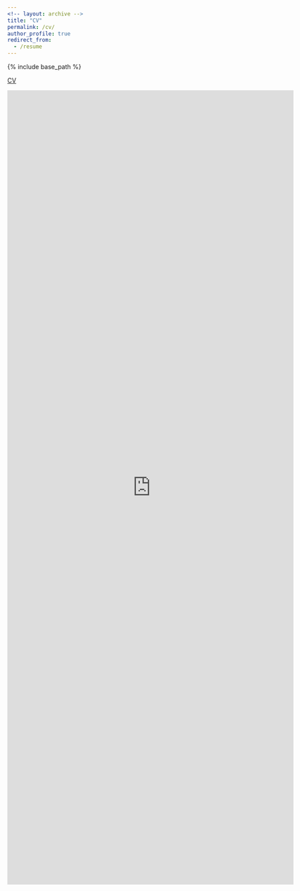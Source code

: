 ```yaml
---
<!-- layout: archive -->
title: "CV"
permalink: /cv/
author_profile: true
redirect_from:
  - /resume
---
```


{% include base_path %}

[CV](http://xixianliao.github.io/images/CV.pdf)

<embed src="http://xixianliao.github.io/images/CV.pdf" width="650" height="1800" type='application/pdf'> 
